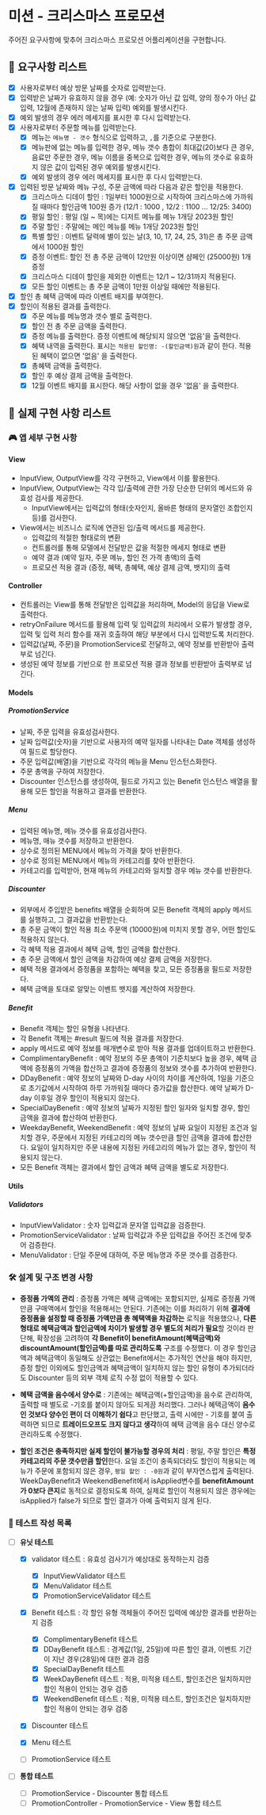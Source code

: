 # 미션 - 크리스마스 프로모션

주어진 요구사항에 맞추어 크리스마스 프로모션 어플리케이션을 구현합니다.

## 🤔 요구사항 리스트

- [x] 사용자로부터 예상 방문 날짜를 숫자로 입력받는다.
- [x] 입력받은 날짜가 유효하지 않을 경우 (예: 숫자가 아닌 값 입력, 양의 정수가 아닌 값 입력, 12월에 존재하지 않는 날짜 입력) 예외를 발생시킨다.
- [x] 예외 발생의 경우 에러 메세지를 표시한 후 다시 입력받는다.
- [x] 사용자로부터 주문할 메뉴를 입력받는다.
  - [x] 메뉴는 `메뉴명 - 갯수` 형식으로 입력하고, `,`를 기준으로 구분한다.
  - [x] 메뉴판에 없는 메뉴를 입력한 경우, 메뉴 갯수 총합이 최대값(20)보다 큰 경우, 음료만 주문한 경우, 메뉴 이름을 중복으로 입력한 경우, 메뉴의 갯수로 유효하지 않은 값이 입력된 경우 예외를 발생시킨다.
  - [x] 예외 발생의 경우 에러 메세지를 표시한 후 다시 입력받는다.
- [x] 입력된 방문 날짜와 메뉴 구성, 주문 금액에 따라 다음과 같은 할인을 적용한다.
  - [x] 크리스마스 디데이 할인 : 1일부터 1000원으로 시작하여 크리스마스에 가까워질 때마다 할인금액 100원 증가 (12/1 : 1000 , 12/2 : 1100 ... 12/25: 3400)
  - [x] 평일 할인 : 평일 (일 ~ 목)에는 디저트 메뉴를 메뉴 1개당 2023원 할인
  - [x] 주말 할인 : 주말에는 메인 메뉴를 메뉴 1개당 2023원 할인
  - [x] 특별 할인 : 이벤트 달력에 별이 있는 날(3, 10, 17, 24, 25, 31)은 총 주문 금액에서 1000원 할인
  - [x] 증정 이벤트: 할인 전 총 주문 금액이 12만원 이상이면 샴페인 (25000원) 1개 증정
  - [x] 크리스마스 디데이 할인을 제외한 이벤트는 12/1 ~ 12/31까지 적용된다.
  - [x] 모든 할인 이벤트는 총 주문 금액이 1만원 이상일 때에만 적용된다.
- [x] 할인 총 혜택 금액에 따라 이벤트 배지를 부여한다.
- [x] 할인이 적용된 결과를 출력한다.
  - [x] 주문 메뉴를 메뉴명과 갯수 별로 출력한다.
  - [x] 할인 전 총 주문 금액을 출력한다.
  - [x] 증정 메뉴를 출력한다. 증정 이벤트에 해당되지 않으면 '없음'을 출력한다.
  - [x] 혜택 내역을 출력한다. 표시는 `적용된 할인명: -(할인금액)원`과 같이 한다. 적용된 혜택이 없으면 '없음' 을 출력한다.
  - [x] 총혜택 금액을 출력한다.
  - [x] 할인 후 예상 결제 금액을 출력한다.
  - [x] 12월 이벤트 배지를 표시한다. 해당 사항이 없을 경우 '없음' 을 출력한다.

## 🧐 실제 구현 사항 리스트

### 🎮 앱 세부 구현 사항

#### View

- InputView, OutputView를 각각 구현하고, View에서 이를 활용한다.
- InputView, OutputView는 각각 입/출력에 관한 가장 단순한 단위의 메서드와 유효성 검사를 제공한다.
  - InputView에서는 입력값의 형태(숫자인지, 올바른 형태의 문자열인 조합인지 등)를 검사한다.
- View에서는 비즈니스 로직에 연관된 입/출력 메서드를 제공한다.
  - 입력값의 적절한 형태로의 변환
  - 컨트롤러를 통해 모델에서 전달받은 값을 적절한 메세지 형태로 변환
  - 예약 결과 (예약 일자, 주문 메뉴, 할인 전 가격 총액)의 출력
  - 프로모션 적용 결과 (증정, 혜택, 총혜택, 예상 결제 금액, 뱃지)의 출력

#### Controller

- 컨트롤러는 View를 통해 전달받은 입력값을 처리하며, Model의 응답을 View로 출력한다.
- retryOnFailure 메서드를 활용해 입력 및 입력값의 처리에서 오류가 발생할 경우, 입력 및 입력 처리 함수를 재귀 호출하여 해당 부분에서 다시 입력받도록 처리한다.
- 입력값(날짜, 주문)을 PromotionService로 전달하고, 예약 정보를 반환받아 출력부로 넘긴다.
- 생성된 예약 정보를 기반으로 한 프로모션 적용 결과 정보를 반환받아 출력부로 넘긴다.

#### Models

##### PromotionService

- 날짜, 주문 입력을 유효성검사한다.
- 날짜 입력값(숫자)을 기반으로 사용자의 예약 일자를 나타내는 Date 객체를 생성하여 필드로 할당한다.
- 주문 입력값(배열)을 기반으로 각각의 메뉴을 Menu 인스턴스화한다.
- 주문 총액을 구하여 저장한다.
- Discounter 인스턴스를 생성하여, 필드로 가지고 있는 Benefit 인스턴스 배열을 활용해 모든 할인을 적용하고 결과를 반환한다.

##### Menu

- 입력된 메뉴명, 메뉴 갯수를 유효성검사한다.
- 메뉴명, 매뉴 갯수를 저장하고 반환한다.
- 상수로 정의된 MENU에서 메뉴의 가격을 찾아 반환한다.
- 상수로 정의된 MENU에서 메뉴의 카테고리를 찾아 반환한다.
- 카테고리를 입력받아, 현재 메뉴의 카테고리와 일치할 경우 메뉴 갯수를 반환한다.

##### Discounter

- 외부에서 주입받은 benefits 배열을 순회하며 모든 Benefit 객체의 apply 메서드를 실행하고, 그 결과값을 반환받는다.
- 총 주문 금액이 할인 적용 최소 주문액 (10000원)에 미치지 못할 경우, 어떤 할인도 적용하지 않는다.
- 각 혜택 적용 결과에서 혜택 금액, 할인 금액을 합산한다.
- 총 주문 금액에서 할인 금액을 차감하여 예상 결제 금액을 저장한다.
- 혜택 적용 결과에서 증정품을 포함하는 혜택을 찾고, 모든 증정품을 필드로 저장한다.
- 혜택 금액을 토대로 알맞는 이벤트 뱃지를 계산하여 저장한다.

##### Benefit

- Benefit 객체는 할인 유형을 나타낸다.
- 각 Benefit 객체는 #result 필드에 적용 결과를 저장한다.
- apply 메서드로 예약 정보를 매개변수로 받아 적용 결과를 업데이트하고 반환한다.
- ComplimentaryBenefit : 예약 정보의 주문 총액이 기준치보다 높을 경우, 혜택 금액에 증정품의 가액을 합산하고 결과에 증정품의 정보와 갯수를 추가하여 반환한다.
- DDayBenefit : 예약 정보의 날짜와 D-day 사이의 차이를 계산하여, 1일을 기준으로 초기값에서 시작하여 하루 가까워질 때마다 증가값을 합산한다. 예약 날짜가 D-day 이후일 경우 할인이 적용되지 않는다.
- SpecialDayBenefit : 예약 정보의 날짜가 지정된 할인 일자와 일치할 경우, 할인 금액을 결과에 합산하여 반환한다.
- WeekdayBenefit, WeekendBenefit : 예약 정보의 날짜 요일이 지정된 조건과 일치할 경우, 주문에서 지정된 카테고리의 메뉴 갯수만큼 할인 금액을 결과에 합산한다. 요일이 일치하지만 주문 내용에 지정된 카테고리의 메뉴가 없는 경우, 할인이 적용되지 않는다.
- 모든 Benefit 객체는 결과에서 할인 금액과 혜택 금액을 별도로 저장한다.

#### Utils

##### Validators

- InputViewValidator : 숫자 입력값과 문자열 입력값을 검증한다.
- PromotionServiceValidator : 날짜 입력값과 주문 입력값을 주어진 조건에 맞추어 검증한다.
- MenuValidator : 단일 주문에 대하여, 주문 메뉴명과 주문 갯수를 검증한다.

### 🛠 설계 및 구조 변경 사항

- **증정품 가액의 관리** : 증정품 가액은 혜택 금액에는 포함되지만, 실제로 증정품 가액 만큼 구매액에서 할인을 적용해서는 안된다. 기존에는 이를 처리하기 위해 **결과에 증정품을 설정할 때 증정품 가액만큼 총 혜택액을 차감하는** 로직을 적용했으나, **다른 형태로 혜택금액과 할인금액에 차이가 발생할 경우 별도의 처리가 필요**할 것이라 판단해, 확장성을 고려하여 **각 Benefit이 benefitAmount(혜택금액)와 discountAmount(할인금액)를 따로 관리하도록** 구조를 수정했다. 이 경우 할인금액과 혜택금액이 동일해도 상관없는 Benefit에서는 추가적인 연산을 해야 하지만, 증정 할인 이외에도 할인금액과 혜택금액이 일치하지 않는 할인 유형이 추가되더라도 Discounter 등의 외부 객체 로직 수정 없이 적용할 수 있다.

- **혜택 금액을 음수에서 양수로** : 기존에는 혜택금액(+할인금액)을 음수로 관리하여, 출력할 때 별도로 -기호를 붙이지 않아도 되게끔 처리했다. 그러나 혜택금액이 **음수인 것보다 양수인 편이 더 이해하기 쉽다**고 판단했고, 출력 시에만 - 기호를 붙여 출력하면 되므로 **트레이드오프도 크지 않다고 생각**하여 혜택 금액을 음수 대신 양수로 관리하도록 수정했다.

- **할인 조건은 충족하지만 실제 할인이 불가능할 경우의 처리** : 평일, 주말 할인은 **특정 카테고리의 주문 갯수만큼 할인**한다. 요일 조건이 충족되더라도 할인이 적용되는 메뉴가 주문에 포함되지 않은 경우, `평일 할인 : -0원`과 같이 부자연스럽게 출력된다. WeekDayBenefit과 WeekendBenefit에서 isApplied변수를 **benefitAmount가 0보다 큰지**로 동적으로 결정되도록 하여, 실제로 할인이 적용되지 않은 경우에는 isApplied가 false가 되므로 할인 결과가 아예 출력되지 않게 된다.

### 📝 테스트 작성 목록

- [ ] **유닛 테스트**

  - [x] validator 테스트 : 유효성 검사기가 예상대로 동작하는지 검증
    - [x] InputViewValidator 테스트
    - [x] MenuValidator 테스트
    - [x] PromotionServiceValidator 테스트
  - [x] Benefit 테스트 : 각 할인 유형 객체들이 주어진 입력에 예상한 결과를 반환하는지 검증

    - [x] ComplimentaryBenefit 테스트
    - [x] DDayBenefit 테스트 : 경계값(1일, 25일)에 따른 할인 결과, 이벤트 기간이 지난 경우(28일)에 대한 결과 검증
    - [x] SpecialDayBenefit 테스트
    - [x] WeekDayBenefit 테스트 : 적용, 미적용 테스트, 할인조건은 일치하지만 할인 적용이 안되는 경우 검증
    - [x] WeekendBenefit 테스트 : 적용, 미적용 테스트, 할인조건은 일치하지만 할인 적용이 안되는 경우 검증

  - [x] Discounter 테스트
  - [x] Menu 테스트
  - [ ] PromotionService 테스트

- [ ] **통합 테스트**
  - [ ] PromotionService - Discounter 통합 테스트
  - [ ] PromotionController - PromotionService - View 통합 테스트
